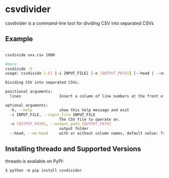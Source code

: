 # csvdivider
csvdivider is a command-line tool for dividing CSV into separated CSVs
## Example
```bash

csvdivide xxx.csv 1000

#more
csvdivide -h
usage: csvdivide [-h] [-i INPUT_FILE] [-o [OUTPUT_PATH]] [--head | --no-head] lines

Dividing CSV into separated CSVs.

positional arguments:
  lines                 Insert a column of line numbers at the front of the output.

optional arguments:
  -h, --help            show this help message and exit
  -i INPUT_FILE, --input_file INPUT_FILE
                        The CSV file to operate on.
  -o [OUTPUT_PATH], --output_path [OUTPUT_PATH]
                        output folder
  --head, --no-head     with or without column names, default value: True
```
## Installing threado and Supported Versions

threado is available on PyPI:

```console
$ python -m pip install csvdivider
```